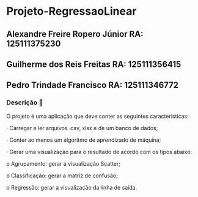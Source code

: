 # Projeto-RegressaoLinear

## Alexandre Freire Ropero Júnior RA: 125111375230
## Guilherme dos Reis Freitas RA: 125111356415
## Pedro Trindade Francisco RA: 125111346772

### Descrição :page_with_curl:

O projeto é uma aplicação que deve conter as seguintes características:

· Carregar e ler arquivos .csv, xlsx e de um banco de dados;

· Conter ao menos um algoritmo de aprendizado de máquina;

· Gerar uma visualização para o resultado de acordo com os tipos abaixo:

o Agrupamento: gerar a visualização Scatter;

o Classificação: gerar a matriz de confusão;

o Regressão: gerar a visualização da linha de saída.
